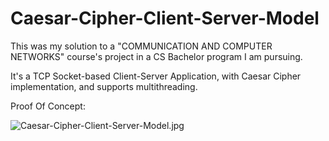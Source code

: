 # Caesar-Cipher-Client-Server-Model


This was my solution to a "COMMUNICATION AND COMPUTER NETWORKS" course's project in a CS Bachelor program I am pursuing.

It's a TCP Socket-based Client-Server Application, with Caesar Cipher implementation, and supports multithreading.



Proof Of Concept:

![Caesar-Cipher-Client-Server-Model.jpg](https://i.imgur.com/XeTB6hF.jpg)
